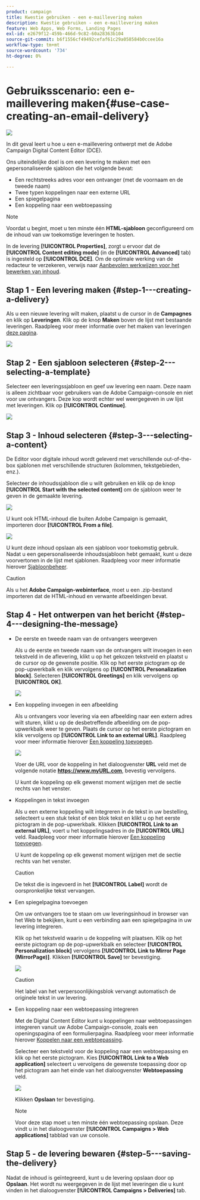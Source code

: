```yaml
---
product: campaign
title: Kwestie gebruiken - een e-maillevering maken
description: Kwestie gebruiken - een e-maillevering maken
feature: Web Apps, Web Forms, Landing Pages
exl-id: e2679f12-459b-466d-9c82-60a28363b104
source-git-commit: b6f1556cf49492cefaf61c29a058584b0ccee16a
workflow-type: tm+mt
source-wordcount: '734'
ht-degree: 0%

---
```


# Gebruiksscenario: een e-maillevering maken{#use-case-creating-an-email-delivery}

![](../../assets/common.svg)

In dit geval leert u hoe u een e-maillevering ontwerpt met de Adobe Campaign Digital Content Editor (DCE).

Ons uiteindelijke doel is om een levering te maken met een gepersonaliseerde sjabloon die het volgende bevat:

* Een rechtstreeks adres voor een ontvanger (met de voornaam en de tweede naam)
* Twee typen koppelingen naar een externe URL
* Een spiegelpagina
* Een koppeling naar een webtoepassing

>[!NOTE]
>
>Voordat u begint, moet u ten minste één **HTML-sjabloon** geconfigureerd om de inhoud van uw toekomstige leveringen te hosten.
>
>In de levering **[!UICONTROL Properties]**, zorgt u ervoor dat de **[!UICONTROL Content editing mode]** (in de **[!UICONTROL Advanced]** tab) is ingesteld op **[!UICONTROL DCE]**. Om de optimale werking van de redacteur te verzekeren, verwijs naar [Aanbevolen werkwijzen voor het bewerken van inhoud](content-editing-best-practices.md).

## Stap 1 - Een levering maken {#step-1---creating-a-delivery}

Als u een nieuwe levering wilt maken, plaatst u de cursor in de **Campagnes** en klik op **Leveringen**. Klik op de knop **Maken** boven de lijst met bestaande leveringen. Raadpleeg voor meer informatie over het maken van leveringen [deze pagina](../../delivery/using/about-email-channel.md).

![](assets/delivery_step_1.png)

## Stap 2 - Een sjabloon selecteren {#step-2---selecting-a-template}

Selecteer een leveringssjabloon en geef uw levering een naam. Deze naam is alleen zichtbaar voor gebruikers van de Adobe Campaign-console en niet voor uw ontvangers. Deze kop wordt echter wel weergegeven in uw lijst met leveringen. Klik op **[!UICONTROL Continue]**.

![](assets/dce_delivery_model.png)

## Stap 3 - Inhoud selecteren {#step-3---selecting-a-content}

De Editor voor digitale inhoud wordt geleverd met verschillende out-of-the-box sjablonen met verschillende structuren (kolommen, tekstgebieden, enz.).

Selecteer de inhoudssjabloon die u wilt gebruiken en klik op de knop **[!UICONTROL Start with the selected content]** om de sjabloon weer te geven in de gemaakte levering.

![](assets/dce_select_model.png)

U kunt ook HTML-inhoud die buiten Adobe Campaign is gemaakt, importeren door **[!UICONTROL From a file]**.

![](assets/dce_select_from_file_template.png)

U kunt deze inhoud opslaan als een sjabloon voor toekomstig gebruik. Nadat u een gepersonaliseerde inhoudssjabloon hebt gemaakt, kunt u deze voorvertonen in de lijst met sjablonen. Raadpleeg voor meer informatie hierover [Sjabloonbeheer](template-management.md).

>[!CAUTION]
>
>Als u het **Adobe Campaign-webinterface**, moet u een .zip-bestand importeren dat de HTML-inhoud en verwante afbeeldingen bevat.

## Stap 4 - Het ontwerpen van het bericht {#step-4---designing-the-message}

* De eerste en tweede naam van de ontvangers weergeven

   Als u de eerste en tweede naam van de ontvangers wilt invoegen in een tekstveld in de aflevering, klikt u op het gekozen tekstveld en plaatst u de cursor op de gewenste positie. Klik op het eerste pictogram op de pop-upwerkbalk en klik vervolgens op **[!UICONTROL Personalization block]**. Selecteren **[!UICONTROL Greetings]** en klik vervolgens op **[!UICONTROL OK]**.

   ![](assets/dce_personalizationblock_greetings.png)

* Een koppeling invoegen in een afbeelding

   Als u ontvangers voor levering via een afbeelding naar een extern adres wilt sturen, klikt u op de desbetreffende afbeelding om de pop-upwerkbalk weer te geven. Plaats de cursor op het eerste pictogram en klik vervolgens op **[!UICONTROL Link to an external URL]**. Raadpleeg voor meer informatie hierover [Een koppeling toevoegen](editing-content.md#adding-a-link).

   ![](assets/dce_externalpage.png)

   Voer de URL voor de koppeling in het dialoogvenster **URL** veld met de volgende notatie **https://www.myURL.com**, bevestig vervolgens.

   U kunt de koppeling op elk gewenst moment wijzigen met de sectie rechts van het venster.

* Koppelingen in tekst invoegen

   Als u een externe koppeling wilt integreren in de tekst in uw bestelling, selecteert u een stuk tekst of een blok tekst en klikt u op het eerste pictogram in de pop-upwerkbalk. Klikken **[!UICONTROL Link to an external URL]**, voert u het koppelingsadres in de **[!UICONTROL URL]** veld. Raadpleeg voor meer informatie hierover [Een koppeling toevoegen](editing-content.md#adding-a-link).

   U kunt de koppeling op elk gewenst moment wijzigen met de sectie rechts van het venster.

   >[!CAUTION]
   >
   >De tekst die is ingevoerd in het **[!UICONTROL Label]** wordt de oorspronkelijke tekst vervangen.

* Een spiegelpagina toevoegen

   Om uw ontvangers toe te staan om uw leveringsinhoud in browser van het Web te bekijken, kunt u een verbinding aan een spiegelpagina in uw levering integreren.

   Klik op het tekstveld waarin u de koppeling wilt plaatsen. Klik op het eerste pictogram op de pop-upwerkbalk en selecteer **[!UICONTROL Personalization block]** vervolgens **[!UICONTROL Link to Mirror Page (MirrorPage)]**. Klikken **[!UICONTROL Save]** ter bevestiging.

   ![](assets/dce_mirrorpage.png)

   >[!CAUTION]
   >
   >Het label van het verpersoonlijkingsblok vervangt automatisch de originele tekst in uw levering.

* Een koppeling naar een webtoepassing integreren

   Met de Digital Content Editor kunt u koppelingen naar webtoepassingen integreren vanuit uw Adobe Campaign-console, zoals een openingspagina of een formulierpagina. Raadpleeg voor meer informatie hierover [Koppelen naar een webtoepassing](editing-content.md#link-to-a-web-application).

   Selecteer een tekstveld voor de koppeling naar een webtoepassing en klik op het eerste pictogram. Kies **[!UICONTROL Link to a Web application]** selecteert u vervolgens de gewenste toepassing door op het pictogram aan het einde van het dialoogvenster **Webtoepassing** veld.

   ![](assets/dce_webapp.png)

   Klikken **Opslaan** ter bevestiging.

   >[!NOTE]
   >
   >Voor deze stap moet u ten minste één webtoepassing opslaan. Deze vindt u in het dialoogvenster **[!UICONTROL Campaigns > Web applications]** tabblad van uw console.

## Stap 5 - de levering bewaren {#step-5---saving-the-delivery}

Nadat de inhoud is geïntegreerd, kunt u de levering opslaan door op **Opslaan**. Het wordt nu weergegeven in de lijst met leveringen die u kunt vinden in het dialoogvenster **[!UICONTROL Campaigns > Deliveries]** tab.

